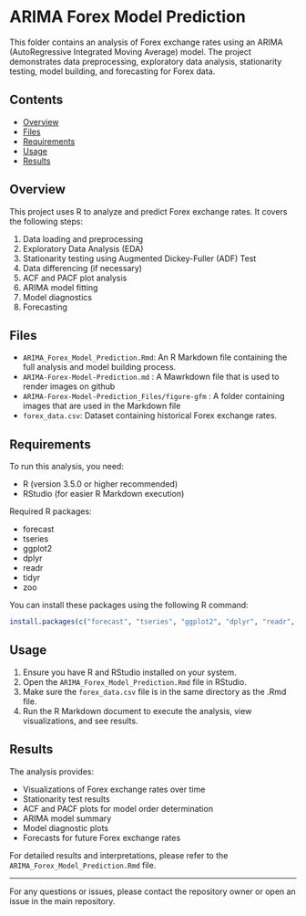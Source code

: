 # ARIMA Forex Model Prediction

This folder contains an analysis of Forex exchange rates using an ARIMA (AutoRegressive Integrated Moving Average) model. The project demonstrates data preprocessing, exploratory data analysis, stationarity testing, model building, and forecasting for Forex data.

## Contents

- [Overview](#overview)
- [Files](#files)
- [Requirements](#requirements)
- [Usage](#usage)
- [Results](#results)

## Overview

This project uses R to analyze and predict Forex exchange rates. It covers the following steps:

1. Data loading and preprocessing
2. Exploratory Data Analysis (EDA)
3. Stationarity testing using Augmented Dickey-Fuller (ADF) Test
4. Data differencing (if necessary)
5. ACF and PACF plot analysis
6. ARIMA model fitting
7. Model diagnostics
8. Forecasting

## Files

- `ARIMA_Forex_Model_Prediction.Rmd`: An R Markdown file containing the full analysis and model building process.
- `ARIMA-Forex-Model-Prediction.md` : A Mawrkdown file that is used to render images on github
- `ARIMA-Forex-Model-Prediction_Files/figure-gfm` : A folder containing images that are used in the Markdown file
- `forex_data.csv`: Dataset containing historical Forex exchange rates.

## Requirements

To run this analysis, you need:

- R (version 3.5.0 or higher recommended)
- RStudio (for easier R Markdown execution)

Required R packages:
- forecast
- tseries
- ggplot2
- dplyr
- readr
- tidyr
- zoo

You can install these packages using the following R command:

```R
install.packages(c("forecast", "tseries", "ggplot2", "dplyr", "readr", "tidyr", "zoo"))
```

## Usage

1. Ensure you have R and RStudio installed on your system.
2. Open the `ARIMA_Forex_Model_Prediction.Rmd` file in RStudio.
3. Make sure the `forex_data.csv` file is in the same directory as the .Rmd file.
4. Run the R Markdown document to execute the analysis, view visualizations, and see results.

## Results

The analysis provides:

- Visualizations of Forex exchange rates over time
- Stationarity test results
- ACF and PACF plots for model order determination
- ARIMA model summary
- Model diagnostic plots
- Forecasts for future Forex exchange rates

For detailed results and interpretations, please refer to the `ARIMA_Forex_Model_Prediction.Rmd` file.

---

For any questions or issues, please contact the repository owner or open an issue in the main repository.